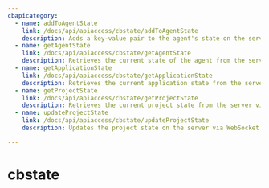 ```yaml
---
cbapicategory:
  - name: addToAgentState
    link: /docs/api/apiaccess/cbstate/addToAgentState
    description: Adds a key-value pair to the agent's state on the server via WebSocket.
  - name: getAgentState
    link: /docs/api/apiaccess/cbstate/getAgentState
    description: Retrieves the current state of the agent from the server via WebSocket.
  - name: getApplicationState
    link: /docs/api/apiaccess/cbstate/getApplicationState
    description: Retrieves the current application state from the server via WebSocket.
  - name: getProjectState
    link: /docs/api/apiaccess/cbstate/getProjectState
    description: Retrieves the current project state from the server via WebSocket.
  - name: updateProjectState
    link: /docs/api/apiaccess/cbstate/updateProjectState
    description: Updates the project state on the server via WebSocket.

---
```

# cbstate
<CBAPICategory />
